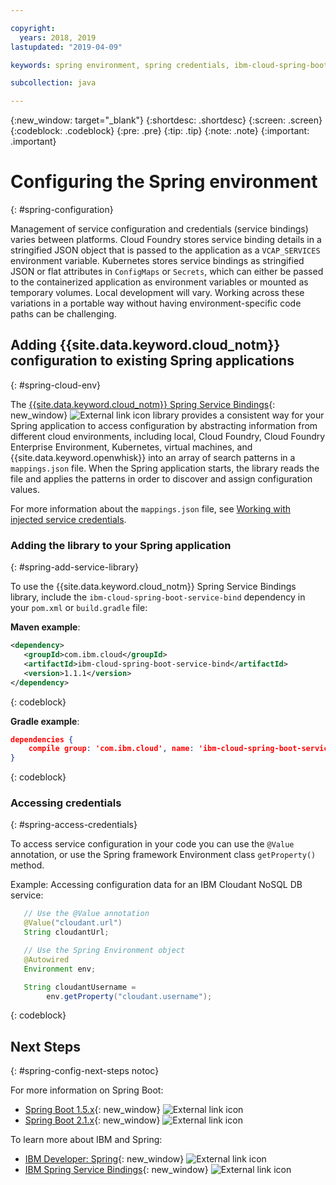 ```yaml
---

copyright:
  years: 2018, 2019
lastupdated: "2019-04-09"

keywords: spring environment, spring credentials, ibm-cloud-spring-boot-service-bind, service bindings spring, vcap_services spring, access credential spring

subcollection: java

---
```


{:new_window: target="_blank"}
{:shortdesc: .shortdesc}
{:screen: .screen}
{:codeblock: .codeblock}
{:pre: .pre}
{:tip: .tip}
{:note: .note}
{:important: .important}

# Configuring the Spring environment
{: #spring-configuration}

Management of service configuration and credentials (service bindings) varies between platforms. Cloud Foundry stores service binding details in a stringified JSON object that is passed to the application as a `VCAP_SERVICES` environment variable. Kubernetes stores service bindings as stringified JSON or flat attributes in `ConfigMaps` or `Secrets`, which can either be passed to the containerized application as environment variables or mounted as temporary volumes. Local development will vary. Working across these variations in a portable way without having environment-specific code paths can be challenging.

## Adding {{site.data.keyword.cloud_notm}} configuration to existing Spring applications
{: #spring-cloud-env}

The [{{site.data.keyword.cloud_notm}} Spring Service Bindings](https://github.com/ibm-developer/ibm-cloud-spring-bind){: new_window} ![External link icon](../icons/launch-glyph.svg "External link icon") library provides a consistent way for your Spring application to access configuration by abstracting information from different cloud environments, including local, Cloud Foundry, Cloud Foundry Enterprise Environment, Kubernetes, virtual machines, and {{site.data.keyword.openwhisk}} into an array of search patterns in a `mappings.json` file. When the Spring application starts, the library reads the file and applies the patterns in order to discover and assign configuration values.

For more information about the `mappings.json` file, see [Working with injected service credentials](/docs/java?topic=cloud-native-configuration#portable-credentials).

### Adding the library to your Spring application
{: #spring-add-service-library}

To use the {{site.data.keyword.cloud_notm}} Spring Service Bindings library, include the `ibm-cloud-spring-boot-service-bind` dependency in your `pom.xml` or `build.gradle` file:

**Maven example**:

```xml
<dependency>
   <groupId>com.ibm.cloud</groupId>
   <artifactId>ibm-cloud-spring-boot-service-bind</artifactId>
   <version>1.1.1</version>
</dependency>
```
{: codeblock}

**Gradle example**:

```json
dependencies {
    compile group: 'com.ibm.cloud', name: 'ibm-cloud-spring-boot-service-bind', version: '1.1.1'
}
```
{: codeblock}

### Accessing credentials
{: #spring-access-credentials}

To access service configuration in your code you can use the `@Value` annotation, or use the Spring framework Environment class `getProperty()` method.

Example: Accessing configuration data for an IBM Cloudant NoSQL DB service:

```java
   // Use the @Value annotation
   @Value("cloudant.url")
   String cloudantUrl;

   // Use the Spring Environment object
   @Autowired
   Environment env;

   String cloudantUsername =
        env.getProperty("cloudant.username");
```
{: codeblock}

## Next Steps
{: #spring-config-next-steps notoc}

For more information on Spring Boot:

* [Spring Boot 1.5.x](https://docs.spring.io/spring-boot/docs/1.5.x/reference/html/){: new_window} ![External link icon](../icons/launch-glyph.svg "External link icon")
* [Spring Boot 2.1.x](https://docs.spring.io/spring-boot/docs/2.1.x/reference/html/){: new_window} ![External link icon](../icons/launch-glyph.svg "External link icon")

To learn more about IBM and Spring:

* [IBM Developer: Spring](https://developer.ibm.com/technologies/spring/){: new_window} ![External link icon](../icons/launch-glyph.svg "External link icon")
* [IBM Spring Service Bindings](https://github.com/ibm-developer/ibm-cloud-spring-bind){: new_window} ![External link icon](../icons/launch-glyph.svg "External link icon")
